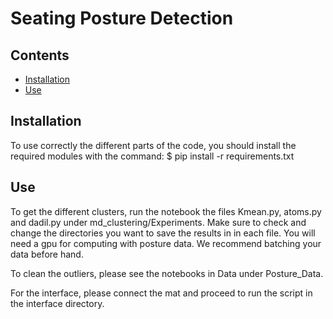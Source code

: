 # Seating Posture Detection



## Contents

- [Installation](#installation)
- [Use](#use)


## Installation

To use correctly the different parts of the code, you should install the required modules with the command: 
$ pip install -r requirements.txt

## Use

To get the different clusters, run the notebook the files Kmean.py, atoms.py and dadil.py under md_clustering/Experiments. Make sure to check and change the directories you want to save the results in in each file.
You will need a gpu for computing with posture data. We recommend batching your data before hand.

To clean the outliers, please see the notebooks in Data under Posture_Data.

For the interface, please connect the mat and proceed to run the script in the interface directory.